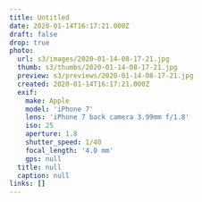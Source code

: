 ```yaml
---
title: Untitled
date: 2020-01-14T16:17:21.000Z
draft: false
drop: true
photo:
  url: s3/images/2020-01-14-08-17-21.jpg
  thumb: s3/thumbs/2020-01-14-08-17-21.jpg
  preview: s3/previews/2020-01-14-08-17-21.jpg
  created: 2020-01-14T16:17:21.000Z
  exif:
    make: Apple
    model: 'iPhone 7'
    lens: 'iPhone 7 back camera 3.99mm f/1.8'
    iso: 25
    aperture: 1.8
    shutter_speed: 1/40
    focal_length: '4.0 mm'
    gps: null
  title: null
  caption: null
links: []
---
```

